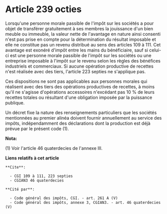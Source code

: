 # Article 239 octies

Lorsqu'une personne morale passible de l'impôt sur les sociétés a pour objet de transférer gratuitement à ses membres la
jouissance d'un bien meuble ou immeuble, la valeur nette de l'avantage en nature ainsi consenti n'est pas prise en compte
pour la détermination du résultat imposable et elle ne constitue pas un revenu distribué au sens des articles 109 à 111. Cet
avantage est exonéré d'impôt entre les mains du bénéficiaire, sauf si celui-ci est une personne morale passible de l'impôt
sur les sociétés ou une entreprise imposable à l'impôt sur le revenu selon les règles des bénéfices industriels et
commerciaux. Si aucune opération productive de recettes n'est réalisée avec des tiers, l'article 223 septies ne s'applique
pas.

Ces dispositions ne sont pas applicables aux personnes morales qui réalisent avec des tiers des opérations productives de
recettes, à moins qu'il ne s'agisse d'opérations accessoires n'excédant pas 10 % de leurs recettes totales ou résultant d'une
obligation imposée par la puissance publique.

Un décret fixe la nature des renseignements particuliers que les sociétés mentionnées au premier alinéa doivent fournir
annuellement au service des impôts, indépendamment des déclarations dont la production est déjà prévue par le présent code
(1).

**Nota:**

(1) Voir l'article 46 quaterdecies de l'annexe III.

**Liens relatifs à cet article**

	**Cite**:

	  - CGI 109 à 111, 223 septies
	  - CGIAN3 46 quaterdecies

	**Cité par**:

	  - Code général des impôts, CGI. - art. 261 A (V)
	  - Code général des impôts, annexe 3, CGIAN3. - art. 46 quaterdecies (V)
